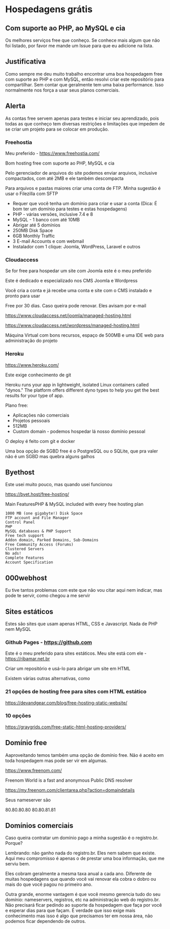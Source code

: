 # Hospedagens grátis

## Com suporte ao PHP, ao MySQL e cia

Os melhores serviços free que conheço. Se conhece mais algum que não foi listado, por favor me mande um Issue para que eu adicione na lista.

## Justificativa

Como sempre me deu muito trabalho encontrar uma boa hospedagem free com suporte ao PHP e com MySQL, então resolvi criar este repositório para compartilhar. Sem contar que geralmente tem uma baixa performance. Isso normalmente nos força a usar seus planos comerciais.

## Alerta

As contas free servem apenas para testes e iniciar seu aprendizado, pois todas as que conheço tem diversas restrições e limitações que impedem de se criar um projeto para se colocar em produção.


### Freehostia

Meu preferido - https://www.freehostia.com/

Bom hosting free com suporte ao PHP, MySQL e cia

Pelo gerenciador de arquivos do site podemos enviar arquivos, inclusive compactados, com até 2MB e ele também descompacta

Para arquivos e pastas maiores criar uma conta de FTP. Minha sugestão é usar o Filezilla com SFTP

- Requer que você tenha um domínio para criar e usar a conta (Dica: É bom ter um domínio para testes e estas hospedagens)
- PHP - várias versões, inclusive 7.4 e 8
- MySQL - 1 banco com até 10MB
- Abrigar até 5 domínios
- 250MB Disk Space
- 6GB Monthly Traffic
- 3 E-mail Accounts e com webmail
- Instalador com 1 clique: Joomla, WordPress, Laravel e outros


### Cloudaccess

Se for free para hospedar um site com Joomla este é o meu preferido

Este é dedicado e especializado nos CMS Joomla e Wordpress

Vocẽ cria a conta e já recebe uma conta e site com o CMS instalado e pronto para usar

Free por 30 dias. Caso queira pode renovar. Eles avisam por e-mail

https://www.cloudaccess.net/joomla/managed-hosting.html

https://www.cloudaccess.net/wordpress/managed-hosting.html

Máquina Virtual com bons recursos, espaço de 500MB e uma IDE web para administração do projeto


### Heroku

https://www.heroku.com/

Este exige conhecimento de git

Heroku runs your app in lightweight, isolated Linux containers called "dynos." The platform offers different dyno types to help you get the best results for your type of app.

Plano free:

- Aplicações não comerciais
- Projetos pessoais
- 512MB
- Custom domain - podemos hospedar lá nosso domínio pessoal

O deploy é feito com git e docker

Uma boa opção de SGBD free é o PostgreSQL ou o SQLite, que pra valer não é um SGBD mas quebra alguns galhos


## Byethost

Este usei muito pouco, mas quando usei funcionou

https://byet.host/free-hosting/

Main FeaturesPHP & MySQL included with every free hosting plan

    1000 MB (one gigabyte!) Disk Space
    FTP account and File Manager
    Control Panel
    PHP
    MySQL databases & PHP Support
    Free tech support
    Addon domain, Parked Domains, Sub-Domains
    Free Community Access (Forums)
    Clustered Servers
    No ads!
    Complete Features
    Account Specification


## 000webhost

Eu tive tantos problemas com este que não vou citar aqui nem indicar, mas pode te servir, como chegou a me servir


## Sites estáticos

Estes são sites que usam apenas HTML, CSS e Javascript. Nada de PHP nem MySQL


### Github Pages - https://github.com

Este é o meu preferido para sites estáticos. Meu site está com ele - https://ribamar.net.br

Criar um repositório e usá-lo para abrigar um site em HTML

Existem várias outras alternativas, como


### 21 opções de hosting free para sites com HTML estático

https://devandgear.com/blog/free-hosting-static-website/


### 10 opções

https://graygrids.com/free-static-html-hosting-providers/


## Domínio free

Aaproveitando temos também uma opção de domínio free. Não é aceito em toda hospedagem mas pode ser vir em algumas.

https://www.freenom.com/

Freenom World is a fast and anonymous Public DNS resolver

https://my.freenom.com/clientarea.php?action=domaindetails

Seus nameserver são

80.80.80.80
80.80.81.81


## Domínios comerciais

Caso queira contratar um domínio pago a minha sugestão é o registro.br. Porque? 

Lembrando: não ganho nada do registro.br. Eles nem sabem que existe. Aqui meu compromisso é apenas o de prestar uma boa informação, que me serviu bem.

Eles cobram geralmente a mesma taxa anual a cada ano. Diferente de muitas hospedagens que quando você vai renovar ela cobra o dobro ou mais do que você pagou no primeiro ano.

Outra grande, enorme vantagem é que você mesmo gerencia tudo do seu domínio: nameservers, registros, etc na administração web do registro.br. Não precisará ficar pedindo ao suporte da hospedagem que faça por você e esperar dias para que façam. É verdade que isso exige mais conhecimento mas isso é algo que precisamos ter em nossa área, não podemos ficar dependendo de outros.

